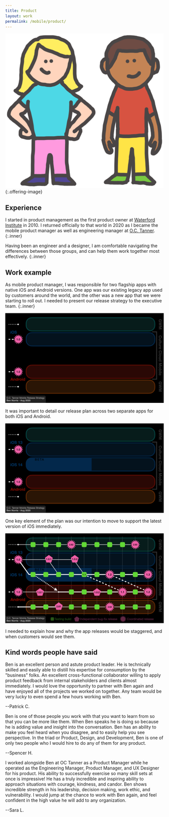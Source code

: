 ```yaml
---
title: Product
layout: work
permalink: /mobile/product/
---
```


![Product management](/assets/images/leaders-hover.png){:.offering-image}

## Experience

I started in product management as the first product owner at [Waterford Institute](https://waterford.org) in 2010. I returned officially to that world in 2020 as I became the mobile product manager as well as engineering manager at [O.C. Tanner](https://www.octanner.com).
{:.inner}

Having been an engineer and a designer, I am comfortable navigating the differences between those groups, and can help them work together most effectively.
{:.inner}


## Work example

As mobile product manager, I was responsible for two flagship apps with native iOS and Android versions. One app was our existing legacy app used by customers around the world, and the other was a new app that we were starting to roll out. I needed to present our release strategy to the executive team.
{:.inner}

<div class="entries-grid">
    <div class="entry">
        <img src="/assets/images/release-plan-01.png" class="entry-image" alt="Release plan">
        <p class="entry-excerpt">It was important to detail our release plan across two separate apps for both iOS and Android.</p>
    </div>
    <div class="entry">
        <img src="/assets/images/release-plan-02.png" class="entry-image" alt="Release plan">
        <p class="entry-excerpt">One key element of the plan was our intention to move to support the latest version of iOS immediately.</p>
    </div>
    <div class="entry">
        <img src="/assets/images/release-plan-03.png" class="entry-image" alt="Release plan">
        <p class="entry-excerpt">I needed to explain how and why the app releases would be staggered, and when customers would see them.</p>
    </div>
</div>


## Kind words people have said

<div class="entries-grid">
    <div class="entry">
        <p>Ben is an excellent person and astute product leader. He is technically skilled and easily able to distill his expertise for consumption by the "business" folks. An excellent cross-functional collaborator willing to apply product feedback from internal stakeholders and clients almost immediately. I would love the opportunity to partner with Ben again and have enjoyed all of the projects we worked on together. Any team would be very lucky to even spend a few hours working with Ben.</p>
        <p class="entry-meta">--Patrick C.</p>
    </div>        
    <div class="entry">
        <p>Ben is one of those people you work with that you want to learn from so that you can be more like them. When Ben speaks he is doing so because he is adding value and insight into the conversation. Ben has an ability to make you feel heard when you disagree, and to easily help you see perspective. In the triad or Product, Design, and Development, Ben is one of only two people who I would hire to do any of them for any product.</p>
        <p class="entry-meta">--Spencer H.</p>
    </div>
    <div class="entry">
        <p>I worked alongside Ben at OC Tanner as a Product Manager while he operated as the Engineering Manager, Product Manager, and UX Designer for his product. His ability to successfully exercise so many skill sets at once is impressive! He has a truly incredible and inspiring ability to approach situations with courage, kindness, and candor. Ben shows incredible strength in his leadership, decision making, work ethic, and vulnerability. I would jump at the chance to work with Ben again, and feel confident in the high value he will add to any organization.</p>
        <p class="entry-meta">--Sara L.</p>
    </div>
</div>

